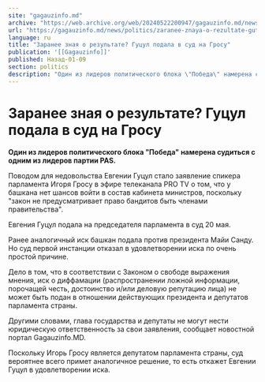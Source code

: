 ```yaml
---
site: "gagauzinfo.md"
archive: "https://web.archive.org/web/20240522200947/gagauzinfo.md/news/politics/zaranee-znaya-o-rezultate-gutsul-podala-v-sud-na-grosu"
url: "https://gagauzinfo.md/news/politics/zaranee-znaya-o-rezultate-gutsul-podala-v-sud-na-grosu"
language: ru
title: "Заранее зная о результате? Гуцул подала в суд на Гросу"
publication: '[[Gagauzinfo]]'
published: Назад-01-09
section: politics
description: "Один из лидеров политического блока \"Победа\" намерена судиться с одним из лидеров партии PAS."
---
```


# Заранее зная о результате? Гуцул подала в суд на Гросу

**Один из лидеров политического блока "Победа" намерена судиться с одним из лидеров партии PAS.**

Поводом для недовольства Евгении Гуцул стало заявление спикера парламента Игоря Гросу в эфире телеканала PRO TV о том, что у башкана нет шансов войти в состав кабинета министров, поскольку "закон не предусматривает право бандитов быть членами правительства".

Евгения Гуцул подала на председателя парламента в суд 20 мая.

Ранее аналогичный иск башкан подала против президента Майи Санду. Но суд первой инстанции отказал в удовлетворении иска по очень простой причине.

Дело в том, что в соответствии с Законом о свободе выражения мнения, иск о диффамации (распространении ложной информации, порочащей честь, достоинство и/или деловую репутацию лица) не может быть подан в отношении действующих президента и депутатов парламента страны.

Другими словами, глава государства и депутаты не могут нести юридическую ответственность за свои заявления, сообщает новостной портал Gagauzinfo.MD.

Поскольку Игорь Гросу является депутатом парламента страны, суд вероятнее всего примет аналогичное решение, то есть откажет Евгении Гуцул в удовлетворении иска.